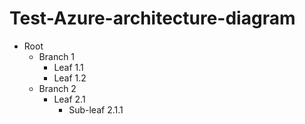 # Test-Azure-architecture-diagram

- Root
  - Branch 1
    - Leaf 1.1
    - Leaf 1.2
  - Branch 2
    - Leaf 2.1
      - Sub-leaf 2.1.1



